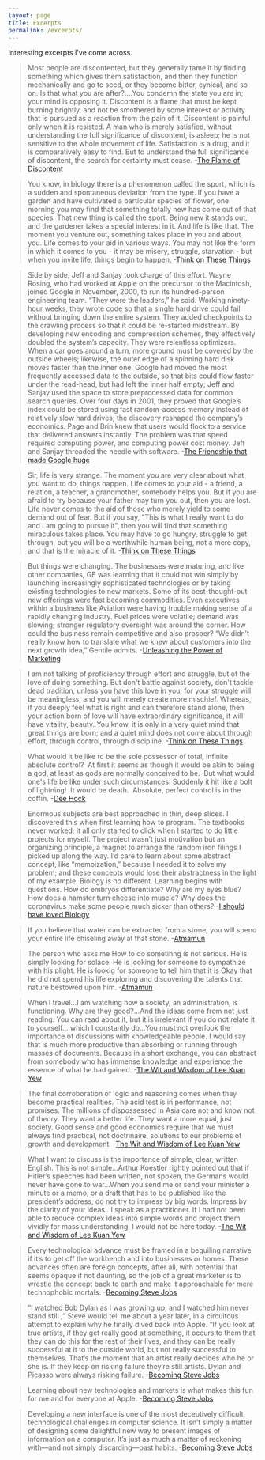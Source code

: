 ```yaml
---
layout: page
title: Excerpts
permalink: /excerpts/
---
```

Interesting excerpts I've come across.

> Most people are discontented, but they generally tame it by finding something which gives them satisfaction, and then they function mechanically and go to seed, or they become bitter, cynical, and so on. Is that what you are after?....You condemn the state you are in; your mind is opposing it. Discontent is a flame that must be kept burning brightly, and not be smothered by some interest or activity that is pursued as a reaction from the pain of it. Discontent is painful only when it is resisted. A man who is merely satisfied, without understanding the full significance of discontent, is asleep; he is not sensitive to the whole movement of life. Satisfaction is a drug, and it is comparatively easy to find. But to understand the full significance of discontent, the search for certainty must cease.  -[The Flame of Discontent](https://jkrishnamurti.org/content/series-iii-chapter-16-flame-discontent)


>You know, in biology there is a phenomenon called the sport, which is a sudden and spontaneous deviation from the type. If you have a garden and have cultivated a particular species of flower, one morning you may find that something totally new has come out of that species. That new thing is called the sport. Being new it stands out, and the gardener takes a special interest in it. And life is like that. The moment you venture out, something takes place in you and about you. Life comes to your aid in various ways. You may not like the form in which it comes to you - it may be misery, struggle, starvation - but when you invite life, things begin to happen.  -[Think on These Things](https://www.amazon.in/Think-These-Things-Jiddu-Krishnamurti-ebook/dp/B003P2WO90/ref=sr_1_1?keywords=think+on+these+things&qid=1643184065&s=digital-text&sprefix=think+on+%2Cdigital-text%2C340&sr=1-1)

>Side by side, Jeff and Sanjay took charge of this effort. Wayne Rosing, who had worked at Apple on the precursor to the Macintosh, joined Google in November, 2000, to run its hundred-person engineering team. “They were the leaders,” he said. Working ninety-hour weeks, they wrote code so that a single hard drive could fail without bringing down the entire system. They added checkpoints to the crawling process so that it could be re-started midstream. By developing new encoding and compression schemes, they effectively doubled the system’s capacity. They were relentless optimizers. When a car goes around a turn, more ground must be covered by the outside wheels; likewise, the outer edge of a spinning hard disk moves faster than the inner one. Google had moved the most frequently accessed data to the outside, so that bits could flow faster under the read-head, but had left the inner half empty; Jeff and Sanjay used the space to store preprocessed data for common search queries. Over four days in 2001, they proved that Google’s index could be stored using fast random-access memory instead of relatively slow hard drives; the discovery reshaped the company’s economics. Page and Brin knew that users would flock to a service that delivered answers instantly. The problem was that speed required computing power, and computing power cost money. Jeff and Sanjay threaded the needle with software. -[The Friendship that made Google huge](https://www.newyorker.com/magazine/2018/12/10/the-friendship-that-made-google-huge)

>Sir, life is very strange. The moment you are very clear about what you want to do, things happen. Life comes to your aid - a friend, a relation, a teacher, a grandmother, somebody helps you. But if you are afraid to try because your father may turn you out, then you are lost. Life never comes to the aid of those who merely yield to some demand out of fear. But if you say, "This is what I really want to do and I am going to pursue it", then you will find that something miraculous takes place. You may have to go hungry, struggle to get through, but you will be a worthwhile human being, not a mere copy, and that is the miracle of it.   -[Think on These Things](https://www.amazon.in/Think-These-Things-Jiddu-Krishnamurti-ebook/dp/B003P2WO90/ref=sr_1_1?keywords=think+on+these+things&qid=1643184065&s=digital-text&sprefix=think+on+%2Cdigital-text%2C340&sr=1-1)


>But things were changing. The businesses were maturing, and like other companies, GE was learning that it could not win simply by launching increasingly sophisticated technologies or by taking existing technologies to new markets. Some of its best-thought-out new offerings were fast becoming commodities. Even executives within a business like Aviation were having trouble making sense of a rapidly changing industry. Fuel prices were volatile; demand was slowing; stronger regulatory oversight was around the corner. How could the business remain competitive and also prosper? “We didn’t really know how to translate what we knew about customers into the next growth idea,” Gentile admits. -[Unleashing the Power of Marketing](https://hbr.org/2010/10/unleashing-the-power-of-marketing)


>I am not talking of proficiency through effort and struggle, but of the love of doing something. But don't battle against society, don't tackle dead tradition, unless you have this love in you, for your struggle will be meaningless, and you will merely create more mischief. Whereas, if you deeply feel what is right and can therefore stand alone, then your action born of love will have extraordinary significance, it will have vitality, beauty. You know, it is only in a very quiet mind that great things are born; and a quiet mind does not come about through effort, through control, through discipline.    -[Think on These Things](https://www.amazon.in/Think-These-Things-Jiddu-Krishnamurti-ebook/dp/B003P2WO90/ref=sr_1_1?keywords=think+on+these+things&qid=1643184065&s=digital-text&sprefix=think+on+%2Cdigital-text%2C340&sr=1-1)

>What would it be like to be the sole possessor of total, infinite absolute control?  At first it seems as though it would be akin to being a god, at least as gods are normally conceived to be.  But what would one's life be like under such circumstances. Suddenly it hit like a bolt of lightning!  It would be death.  Absolute, perfect control is in the coffin.   -[Dee Hock](http://www.deewhock.com/)

>Enormous subjects are best approached in thin, deep slices. I discovered this when first learning how to program. The textbooks never worked; it all only started to click when I started to do little projects for myself. The project wasn’t just motivation but an organizing principle, a magnet to arrange the random iron filings I picked up along the way. I’d care to learn about some abstract concept, like “memoization,” because I needed it to solve my problem; and these concepts would lose their abstractness in the light of my example.
Biology is no different. Learning begins with questions. How do embryos differentiate? Why are my eyes blue? How does a hamster turn cheese into muscle? Why does the coronavirus make some people much sicker than others?  -[I should have loved Biology](https://jsomers.net/i-should-have-loved-biology/)

>If you believe that water can be extracted from a stone, you will spend your entire life chiseling away at that stone.  -[Atmamun](https://www.amazon.in/Atmamun-Achieving-Himalayan-Swamis-Freedom-ebook/dp/B01EP72AO2)

>The person who asks me How to do sometihng is not serious. He is simply looking for solace. He is looking for someone to sympathize with his plight. He is lookig for someone to tell him that it is Okay that he did not spend his life exploring and discovering the talents that nature bestowed upon him.  -[Atmamun](https://www.amazon.in/Atmamun-Achieving-Himalayan-Swamis-Freedom-ebook/dp/B01EP72AO2)


>When I travel…I am watching how a society, an administration, is functioning. Why are they good?…And the ideas come from not just reading. You can read about it, but it is irrelevant if you do not relate it to yourself… which I constantly do…You must not overlook the importance of discussions with knowledgeable people. I would say that is much more productive than absorbing or running through masses of documents. Because in a short exchange, you can abstract from somebody who has immense knowledge and experience the essence of what he had gained.  -[The Wit and Wisdom of Lee Kuan Yew](https://www.amazon.in/Wit-Wisdom-Lee-Kuan-Yew/dp/981438528X)

>The final corroboration of logic and reasoning comes when they become practical realities.
The acid test is in performance, not promises. The millions of dispossessed in Asia care not and know not of theory. They want a better life. They want a more equal, just society. Good sense and good economics require that we must always find practical, not doctrinaire, solutions to our problems of growth and development. -[The Wit and Wisdom of Lee Kuan Yew](https://www.amazon.in/Wit-Wisdom-Lee-Kuan-Yew/dp/981438528X)

>What I want to discuss is the importance of simple, clear, written English. This is not simple…Arthur Koestler rightly pointed out that if Hitler’s speeches had been written, not spoken, the Germans would never have gone to war…When you send me or send your minister a minute or a memo, or a draft that has to be published like the president’s address, do not try to impress by big words.
Impress by the clarity of your ideas…I speak as a practitioner. If I had not been able to reduce complex ideas into simple words and project them vividly for mass understanding, I would not be here today.   -[The Wit and Wisdom of Lee Kuan Yew](https://www.amazon.in/Wit-Wisdom-Lee-Kuan-Yew/dp/981438528X)


>Every technological advance must be framed in a beguiling narrative if it’s to get off the workbench and into businesses or homes. These advances often are foreign concepts, after all, with potential that seems opaque if not daunting, so the job of a great marketer is to wrestle the concept back to earth and make it approachable for mere technophobic mortals. -[Becoming Steve Jobs](https://www.amazon.in/Becoming-Steve-Jobs-Evolution-Visionary/dp/0385347421)


>“I watched Bob Dylan as I was growing up, and I watched him never stand still ,” Steve would tell me about a year later, in a circuitous attempt to explain why he finally dived back into Apple. “If you look at true artists, if they get really good at something, it occurs to them that they can do this for the rest of their lives, and they can be really successful at it to the outside world, but not really successful to themselves. That’s the moment that an artist really decides who he or she is. If they keep on risking failure they’re still artists. Dylan and Picasso were always risking failure.  -[Becoming Steve Jobs](https://www.amazon.in/Becoming-Steve-Jobs-Evolution-Visionary/dp/0385347421)


>Learning about new technologies and markets is what makes this fun for me and for everyone at Apple.   -[Becoming Steve Jobs](https://www.amazon.in/Becoming-Steve-Jobs-Evolution-Visionary/dp/0385347421)


>Developing a new interface is one of the most deceptively difficult technological challenges in computer science. It isn’t simply a matter of designing some delightful new way to present images of information on a computer. It’s just as much a matter of reckoning with—and not simply discarding—past habits.   -[Becoming Steve Jobs](https://www.amazon.in/Becoming-Steve-Jobs-Evolution-Visionary/dp/0385347421)

